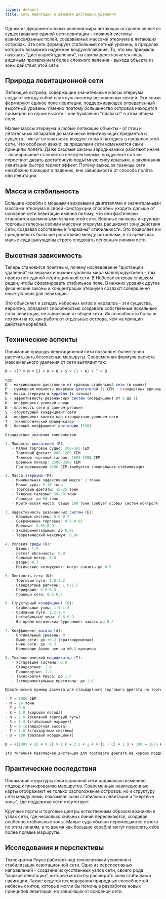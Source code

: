 ```yaml
---
layout: default
title: Сеть левитации и феномен дистанции удаления
---
```


Одним из фундаментальных явлений мира летающих островов является существование единой сети левитации - сложной системы взаимосвязанных полей, создаваемых массами этериума в летающих островах. Эта сеть формирует стабильный летный уровень, в пределах которого возможно надежное воздухоплавание. То, что мы привыкли называть "дистанцией удаления", на самом деле является лишь видимым проявлением более сложного явления - выхода объекта из зоны действия этой сети.

## Природа левитационной сети

Летающие острова, содержащие значительные массы этериума, создают между собой сложную систему резонансных связей. Эти связи формируют единое поле левитации, поддерживающее определенный высотный уровень. Именно поэтому большинство островов находится примерно на одной высоте - они буквально "плавают" в этом общем поле.

Малые массы этериума и любые летающие объекты - от птиц и летательных аппаратов до магически левитирующих предметов и существ - могут оставаться в воздухе только находясь в пределах этой сети. Что особенно важно: за пределами сети изменяются сами принципы полёта. Даже базовые законы аэродинамики работают иначе - планирование становится неэффективным, воздушные потоки перестают давать достаточную подъёмную силу крыльям, а заклинания левитации быстро теряют эффект. Потому выход за границы сети неизбежно приводит к падению, вне зависимости от способа полёта или левитации.

## Масса и стабильность

Большие корабли с мощными вихревыми двигателями и значительными массами этериума в своей конструкции способны уходить дальше от основной сети левитации именно потому, что они фактически становятся временными узлами этой сети. Военные линкоры и крупные торговые галеоны своими массами этериума расширяют зону действия сети, создавая собственные "карманы" стабильности. Это позволяет им преодолевать большие расстояния между островами, в то время как малые суда вынуждены строго следовать основным линиям сети.

## Высотная зависимость

Теперь становится понятным, почему исследование "дистанции удаления" на верхних и нижних уровнях мира малопродуктивно - там просто нет единой левитационной сети. В Небесах острова слишком редки, чтобы сформировать стабильное поле. В нижних уровнях другие физические законы и концентрации этериума создают совершенно иные условия для левитации.

Это объясняет и загадку небесных китов и нарвалов - эти существа, вероятно, обладают способностью создавать собственные локальные поля левитации, не зависящие от общей сети. Их способности больше похожи на то, как работают отдельные острова, чем на принцип действия кораблей.

## Технические аспекты

Понимание природы левитационной сети позволяет более точно рассчитывать безопасные маршруты. Современная формула расчета максимального удаления от сети выглядит так:

``` js
D = √(P × M × E) × K × N × S × (1 + A) × T × B

где:
D - максимальное расстояние от границы стабильной сети (в милях)
P - суммарная мощность вихревых двигателей (в СЕМ - стандартных единицах мощности)
M - масса этериума в корабле (в тоннах)
E - эффективность резонансных систем (коэффициент от 0 до 1)
K - коэффициент условий среды
N - плотность сети в данном регионе
S - структурный коэффициент сети
A - коэффициент высоты над стандартным уровнем сети
T - технологический модификатор
B - базовый коэффициент дистанции (100)

Стандартные значения компонентов:

1. Мощность двигателей (P):
   - Малое торговое судно: 300-500 СЕМ
   - Торговый фрегат: 800-1200 СЕМ
   - Тяжелый торговый галеон: 1500-2000 СЕМ
   - Военный линкор: 2500-3500 СЕМ
   - При превышении 4000 СЕМ требуется специальная стабилизация

2. Масса этериума (M):
   - Минимальная эффективная масса: 2 тонны
   - Малые суда: 5-10 тонн
   - Торговые фрегаты: 15-25 тонн
   - Тяжелые галеоны: 30-50 тонн
   - Линкоры: до 80 тонн
   - Критическая масса: свыше 100 тонн требует особых систем контроля

3. Эффективность резонансных систем (E):
   - Базовые системы: 0.6-0.7
   - Современные торговые: 0.8-0.85
   - Военные: 0.85-0.9
   - Экспериментальные: до 0.95
   - Теоретический максимум: 0.98

4. Условия среды (K):
   - Штиль: 1.0
   - Легкая облачность: 0.9
   - Сильный ветер: 0.8
   - Шторм: 0.7
   - Магические возмущения: могут снизить до 0.5

5. Плотность сети (N):
   - Торговые пути: 1.8-2.2
   - Стандартные регионы: 1.0-1.5
   - Периферия: 0.6-0.8
   - Граница сети: 0.2-0.4

6. Структурный коэффициент (S):
   - Стабильные узлы: 1.5-1.8
   - Основные пути: 1.2-1.4
   - Нестабильные зоны: 0.6-0.9
   - Во время магических бурь может падать до 0.4

7. Коэффициент высоты (A):
   - Оптимальный уровень: 0
   - Выше сети: до +0.2 (кратковременно)
   - Ниже сети: до -0.3
   - Изменение более чем на ±0.3 критично

8. Технологический модификатор (T):
   - Устаревшие системы: 0.8
   - Стандартные: 1.0
   - Продвинутые: 1.2
   - Технократия Риуса: до 1.4
   - Экспериментальные прототипы: до 1.6

``` 
``` js
Практический пример расчета для стандартного торгового фрегата на торговом пути:

- P = 1000 СЕМ
- M = 20 тонн
- E = 0.8
- K = 1.0 (хорошая погода)
- N = 2.0 (основной торговый путь)
- S = 1.4 (стабильный маршрут)
- A = 0 (стандартная высота)
- T = 1.0 (стандартные системы)
- B = 100 (базовый коэффициент)

D = √(1000 × 20 × 0.8) × 1.0 × 2.0 × 1.4 × (1 + 0) × 1.0 × 100 ≈ 1876 миль

Это типичная безопасная дистанция для торгового фрегата на хорошо поддерживаемом торговом маршруте.
```

## Практические последствия

Понимание структуры левитационной сети радикально изменило подход к планированию маршрутов. Современные навигационные карты отображают не только расположение островов, но и структуру сети между ними, показывая зоны стабильной левитации и "мертвые зоны", где поддержка сети отсутствует.

Крупные порты и торговые центры естественным образом возникли в узлах сети, где несколько сильных линий пересекаются, создавая особенно стабильные зоны. Малые суда обычно перемещаются строго по этим линиям, в то время как большие корабли могут позволить себе более прямые маршруты.

## Исследования и перспективы

Технократия Риуса работает над технологиями усиления и стабилизации левитационной сети. Одно из перспективных направлений - создание искусственных узлов сети, своего рода "маяков левитации", которые могли бы расширить зоны стабильной навигации. Также ведутся исследования природных способностей небесных китов, которые могли бы помочь в разработке новых принципов левитации, не зависящих от основной сети.
